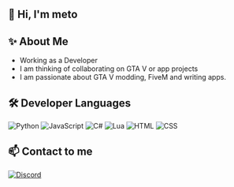 ## 👋 Hi, I'm meto

## ✨ About Me

- Working as a Developer
- I am thinking of collaborating on GTA V or app projects
- I am passionate about GTA V modding, FiveM and writing apps.

## 🛠 Developer Languages

![Python](https://img.shields.io/badge/-Python-3776AB?style=flat-square&logo=python&logoColor=white)
![JavaScript](https://img.shields.io/badge/-JavaScript-black?style=flat-square&logo=javascript)
![C#](https://img.shields.io/badge/-CSharp-239120?style=flat-square&logo=c-sharp&logoColor=white)
![Lua](https://img.shields.io/badge/-Lua-2C2D72?style=flat-square&logo=lua&logoColor=white)
![HTML](https://img.shields.io/badge/-HTML5-E34F26?style=flat-square&logo=html5&logoColor=white)
![CSS](https://img.shields.io/badge/-CSS3-1572B6?style=flat-square&logo=css3)

## 📫 Contact to me

<a href="https://discord.gg/aNfgX3aWxh" target="_blank">
  <img src="https://img.shields.io/badge/Join%20my%20Discord-5865F2?style=for-the-badge&logo=discord&logoColor=white" alt="Discord">
</a>




